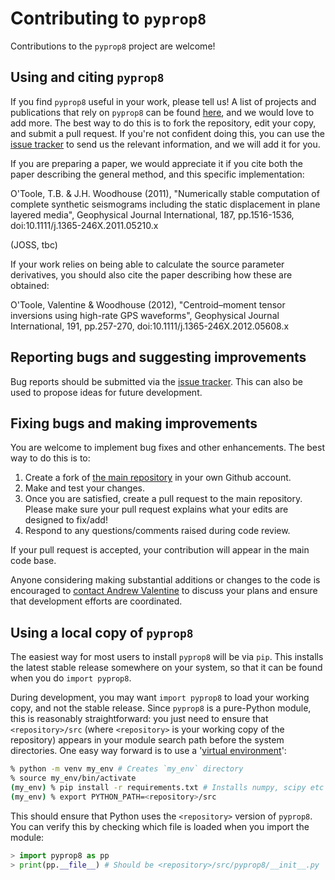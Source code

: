 # Contributing to `pyprop8`

Contributions to the `pyprop8` project are welcome! 

## Using and citing `pyprop8`
If you find `pyprop8` useful in your work, please tell us! A list of projects and publications that rely on `pyprop8` can be found [here](USERS.md), and we would love to add more. The best way to do this is to fork the repository, edit your copy, and submit a pull request. If you're not confident doing this, you can use the [issue tracker](https://github.com/valentineap/pyprop8/issues) to send us the relevant information, and we will add it for you.

If you are preparing a paper, we would appreciate it if you cite both the paper describing the general method, and this specific implementation:

O'Toole, T.B. & J.H. Woodhouse (2011), "Numerically stable computation of complete synthetic seismograms including the static displacement in plane layered media", Geophysical Journal International, 187, pp.1516-1536, doi:10.1111/j.1365-246X.2011.05210.x

(JOSS, tbc)

If your work relies on being able to calculate the source parameter derivatives, you should also cite the paper describing how these are obtained:

O'Toole, Valentine & Woodhouse (2012), "Centroid–moment tensor inversions using high-rate GPS waveforms", Geophysical Journal International, 191, pp.257-270, doi:10.1111/j.1365-246X.2012.05608.x



## Reporting bugs and suggesting improvements
Bug reports should be submitted via the [issue tracker](https://github.com/valentineap/pyprop8/issues). This can also be used to propose ideas for future development. 

## Fixing bugs and making improvements
You are welcome to implement bug fixes and other enhancements. The best way to do this is to:

1. Create a fork of [the main repository](https://github.com/valentineap/pyprop8) in your own Github account.
2. Make and test your changes.
3. Once you are satisfied, create a pull request to the main repository. Please make sure your pull request explains what your edits are designed to fix/add!
4. Respond to any questions/comments raised during code review.

If your pull request is accepted, your contribution will appear in the main code base. 

Anyone considering making substantial additions or changes to the code is encouraged to [contact Andrew Valentine](mailto:andrew.valentine@durham.ac.uk) to discuss your plans and ensure that development efforts are coordinated. 

## Using a local copy of `pyprop8`

The easiest way for most users to install `pyprop8` will be via `pip`. This installs the latest stable release somewhere on your system, so that it can be found when you do `import pyprop8`.

During development, you may want `import pyprop8` to load your working copy, and not the stable release. Since `pyprop8` is a pure-Python module, this is reasonably straightforward: you just need to ensure that `<repository>/src` (where `<repository>` is your working copy of the repository) appears in your module search path before the system directories. One easy way forward is to use a '[virtual environment](https://docs.python.org/3/library/venv.html)':

```bash
% python -m venv my_env # Creates `my_env` directory
% source my_env/bin/activate 
(my_env) % pip install -r requirements.txt # Installs numpy, scipy etc
(my_env) % export PYTHON_PATH=<repository>/src
```
This should ensure that Python uses the `<repository>` version of `pyprop8`. You can verify this by checking which file is loaded when you import the module:

```python
> import pyprop8 as pp
> print(pp.__file__) # Should be <repository>/src/pyprop8/__init__.py
``` 




